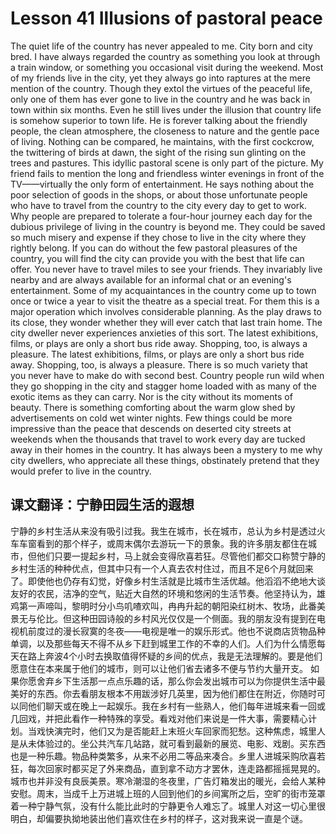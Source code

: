 # Lesson 41 Illusions of pastoral peace

The quiet life of the country has never appealed to me. City born and city bred. I have always regarded the country as something you look at through a train window, or something you occasional visit during the weekend. Most of my friends live in the city, yet they always go into raptures at the mere mention of the country. Though they extol the virtues of the peaceful life, only one of them has ever gone to live in the country and he was back in town within six months. Even he still lives under the illusion that country life is somehow superior to town life. He is forever talking about the friendly people, the clean atmosphere, the closeness to nature and the gentle pace of living. Nothing can be compared, he maintains, with the first cockcrow, the twittering of birds at dawn, the sight of the rising sun glinting on the trees and pastures. This idyllic pastoral scene is only part of the picture. My friend fails to mention the long and friendless winter evenings in front of the TV——virtually the only form of entertainment. He says nothing about the poor selection of goods in the shops, or about those unfortunate people who have to travel from the country to the city every day to get to work. Why people are prepared to tolerate a four-hour journey each day for the dubious privilege of living in the country is beyond me. They could be saved so much misery and expense if they chose to live in the city where they rightly belong.
If you can do without the few pastoral pleasures of the country, you will find the city can provide you with the best that life can offer. You never have to travel miles to see your friends. They invariably live nearby and are always available for an informal chat or an evening's entertainment. Some of my acquaintances in the country come up to town once or twice a year to visit the theatre as a special treat. For them this is a major operation which involves considerable planning. As the play draws to its close, they wonder whether they will ever catch that last train home. The city dweller never experiences anxieties of this sort. The latest exhibitions, films, or plays are only a short bus ride away.
Shopping, too, is always a pleasure. The latest exhibitions, films, or plays are only a short bus ride away. Shopping, too, is always a pleasure. There is so much variety that you never have to make do with second best. Country people run wild when they go shopping in the city and stagger home loaded with as many of the exotic items as they can carry. Nor is the city without its moments of beauty. There is something comforting about the warm glow shed by advertisements on cold wet winter nights. Few things could be more impressive than the peace that descends on deserted city streets at weekends when the thousands that travel to work every day are tucked away in their homes in the country. It has always been a mystery to me why city dwellers, who appreciate all these things, obstinately pretend that they would prefer to live in the country.

## 课文翻译：宁静田园生活的遐想

宁静的乡村生活从来没有吸引过我。我生在城市，长在城市，总认为乡村是透过火车车窗看到的那个样子，或周末偶尔去游玩一下的景象。我的许多朋友都住在城市，但他们只要一提起乡村，马上就会变得欣喜若狂。尽管他们都交口称赞宁静的乡村生活的种种优点，但其中只有一个人真去农村住过，而且不足6个月就回来了。即使他也仍存有幻觉，好像乡村生活就是比城市生活优越。他滔滔不绝地大谈友好的农民，洁净的空气，贴近大自然的环境和悠闲的生活节奏。他坚持认为，雄鸡第一声啼叫，黎明时分小鸟叽喳欢叫，冉冉升起的朝阳染红树木、牧场，此番美景无与伦比。但这种田园诗般的乡村风光仅仅是一个侧面。我的朋友没有提到在电视机前度过的漫长寂寞的冬夜——电视是唯一的娱乐形式。他也不说商店货物品种单调，以及那些每天不得不从乡下赶到城里工作的不幸的人们。人们为什么情愿每天在路上奔波4个小时去换取值得怀疑的乡间的优点，我是无法理解的。要是他们愿意住在本来属于他们的城市，则可以让他们省去诸多不便与节约大量开支。
如果你愿舍弃乡下生活那一点点乐趣的话，那么你会发出城市可以为你提供生活中最美好的东西。你去看朋友根本不用跋涉好几英里，因为他们都住在附近，你随时可以同他们聊天或在晚上一起娱乐。我在乡村有一些熟人，他们每年进城来看一回或几回戏，并把此看作一种特殊的享受。看戏对他们来说是一件大事，需要精心计划。当戏快演完时，他们又为是否能赶上末班火车回家而犯愁。这种焦虑，城里人是从未体验过的。坐公共汽车几站路，就可看到最新的展览、电影、戏剧。买东西也是一种乐趣。物品种类繁多，从来不必用二等品来凑合。乡里人进城采购欣喜若狂，每次回家时都买足了外来商品，直到拿不动方才罢休，连走路都摇摇晃晃的。城市也并非没有良辰美景。寒冷潮湿的冬夜里，广告灯箱发出的暖光，会给人某种安慰。周末，当成千上万进城上班的人回到他们的乡间寓所之后，空旷的街市笼罩着一种宁静气氛，没有什么能比此时的宁静更令人难忘了。城里人对这一切心里很明白，却偏要执拗地装出他们喜欢住在乡村的样子，这对我来说一直是个谜。
